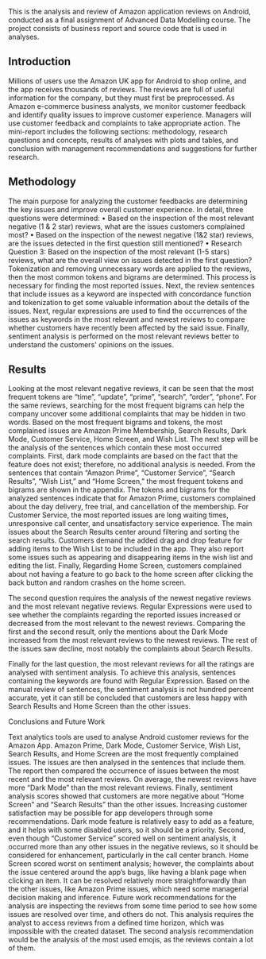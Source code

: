 This is the analysis and review of Amazon application reviews on Android, conducted as a final assignment of Advanced Data Modelling course. The project consists of business report and source code that is used in analyses.

Introduction
--------------
Millions of users use the Amazon UK app for Android to shop online, and the app receives thousands of reviews. The reviews are full of useful information for the company, but they must first be preprocessed. As Amazon e-commerce business analysts, we monitor customer feedback and identify quality issues to improve customer experience. Managers will use customer feedback and complaints to take appropriate action. The mini-report includes the following sections: methodology, research questions and concepts, results of analyses with plots and tables, and conclusion with management
recommendations and suggestions for further research.

Methodology
------------
The main purpose for analyzing the customer feedbacks are determining the key issues and improve overall customer experience. In detail, three questions were determined:
• Based on the inspection of the most relevant negative (1 & 2 star) reviews, what are the issues
customers complained most?
• Based on the inspection of the newest negative (1&2 star) reviews, are the issues detected in
the first question still mentioned?
• Research Question 3: Based on the inspection of the most relevant (1-5 stars) reviews, what are the overall view on issues detected in the first question?
Tokenization and removing unnecessary words are applied to the reviews, then the most common tokens and bigrams are determined. This process is necessary for finding the most reported issues. Next, the review sentences that include issues as a keyword are inspected with concordance function and tokenization to get some valuable information about the details of the issues. Next, regular expressions are used to find the occurrences of the issues as keywords in the most relevant and newest reviews to compare whether customers have recently been affected by the said issue. Finally,
sentiment analysis is performed on the most relevant reviews better to understand the customers' opinions on the issues.

Results
--------
Looking at the most relevant negative reviews, it can be seen that the most frequent tokens are
“time”, “update”, “prime”, “search”, “order”, “phone”. For the same reviews, searching for the most frequent bigrams can help the company uncover some
additional complaints that may be hidden in two words. Based on the most frequent bigrams and tokens, the most complained issues are Amazon Prime
Membership, Search Results, Dark Mode, Customer Service, Home Screen, and Wish List. The next step will be the analysis of the sentences which contain these most occurred complaints. First, dark mode complaints are based on the fact that the feature does not exist; therefore, no additional analysis
is needed. From the sentences that contain “Amazon Prime”, “Customer Service”, “Search Results”, “Wish List,” and “Home Screen,” the most frequent tokens and bigrams are shown in the appendix. The tokens and bigrams for the analyzed sentences indicate that for Amazon Prime, customers complained about the day delivery, free trial, and cancellation of the membership. For Customer Service, the most reported issues are long waiting times, unresponsive call center, and unsatisfactory service experience. The main issues about the Search Results center around filtering and sorting the search results. Customers demand the added drag and drop feature for adding items to the Wish List to be included in the app. They also report some issues such as appearing and disappearing items in the wish list and editing the list. Finally, Regarding Home Screen, customers complained about not having a feature to go back to the home screen after clicking the back button and random crashes on the home screen.

The second question requires the analysis of the newest negative reviews and the most relevant negative reviews. Regular Expressions were used to see whether the complaints regarding the reported issues increased or decreased from the most relevant to the newest reviews. Comparing the first and the second result, only the mentions about the Dark Mode increased from the most relevant reviews to the newest reviews. The rest of the issues saw decline, most notably the complaints about Search Results.

Finally for the last question, the most relevant reviews for all the ratings are analysed with sentiment analysis. To achieve this analysis, sentences containing the keywords are found with Regular Expression. Based on the manual review of sentences, the sentiment analysis is not hundred percent accurate, yet it can still be concluded that customers are less happy with Search Results and Home Screen than the other issues.

Conclusions and Future Work

Text analytics tools are used to analyse Android customer reviews for the Amazon App. Amazon Prime, Dark Mode, Customer Service, Wish List, Search Results, and Home Screen are the most frequently complained issues. The issues are then analysed in the sentences that include them. The report then compared the occurrence of issues between the most recent and the most relevant reviews. On average, the newest reviews have more “Dark Mode” than the most relevant reviews. Finally, sentiment analysis scores showed that customers are more negative about “Home Screen” and “Search Results” than the other issues. Increasing customer satisfaction may be possible for app developers through some recommendations. Dark mode feature is relatively easy to add as a feature, and it helps with some disabled users, so it should be a priority. Second, even though “Customer Service” scored well on sentiment analysis, it occurred more than any other issues in the negative reviews, so it should be considered for enhancement, particularly in the call center branch. Home Screen scored worst on sentiment analysis; however, the complaints about the issue centered around the app’s bugs, like having a blank page when clicking an item. It can be resolved relatively more straightforwardly than the other issues, like Amazon Prime issues, which need some managerial decision making and inference. Future work recommendations for the analysis are inspecting the reviews from some time period to see how some issues are resolved over time, and others do not. This analysis requires the analyst to access reviews from a defined time horizon, which was impossible with the created dataset. The second analysis recommendation would be the analysis of the most used emojis, as the reviews contain a lot of them.

